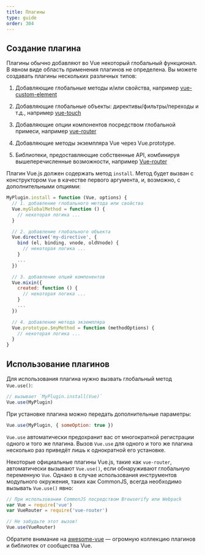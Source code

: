 ```yaml
---
title: Плагины
type: guide
order: 304
---
```


## Создание плагина

Плагины обычно добавляют во Vue некоторый глобальный функционал. В явном виде область применения плагинов не определена. Вы можете создавать плагины нескольких различных типов:

1. Добавляющие глобальные методы и/или свойства, например [vue-custom-element](https://github.com/karol-f/vue-custom-element)

2. Добавляющие глобальные объекты: директивы/фильтры/переходы и т.д., например [vue-touch](https://github.com/vuejs/vue-touch)

3. Добавляющие опции компонентов посредством глобальной примеси, например [vue-router](https://github.com/vuejs/vue-router)

4. Добавляющие методы экземпляра Vue через Vue.prototype.

5. Библиотеки, предоставляющие собственные API, комбинируя вышеперечисленные возможности, например [Vue-router](https://github.com/vuejs/vue-router)

Плагин Vue.js должен содержать метод `install`. Метод будет вызван с конструктором `Vue` в качестве первого аргумента, и, возможно, с дополнительными опциями:

``` js
MyPlugin.install = function (Vue, options) {
  // 1. добавление глобального метода или свойства
  Vue.myGlobalMethod = function () {
    // некоторая логика ...
  }

  // 2. добавление глобального объекта
  Vue.directive('my-directive', {
    bind (el, binding, vnode, oldVnode) {
      // некоторая логика ...
    }
    ...
  })

  // 3. добавление опций компонентов
  Vue.mixin({
    created: function () {
      // некоторая логика ...
    }
    ...
  })

  // 4. добавление метода экземпляра
  Vue.prototype.$myMethod = function (methodOptions) {
    // некоторая логика ...
  }
}
```

## Использование плагинов

Для использования плагина нужно вызвать глобальный метод `Vue.use()`:

``` js
// вызывает `MyPlugin.install(Vue)`
Vue.use(MyPlugin)
```

При установке плагина можно передать дополнительные параметры:

``` js
Vue.use(MyPlugin, { someOption: true })
```

`Vue.use` автоматически предохранит вас от многократной регистрации одного и того же плагина. Вызов `Vue.use` для одного и того же плагина несколько раз приведёт лишь к однократной его установке.

Некоторые официальные плагины Vue.js, такие как `vue-router`, автоматически вызывают `Vue.use()`, если обнаруживают глобальную переменную `Vue`. Однако в случае использования инструментов модульного окружения, таких как CommonJS, всегда необходимо вызывать `Vue.use()` явно:

``` js
// При использовании CommonJS посредством Browserify или Webpack
var Vue = require('vue')
var VueRouter = require('vue-router')

// Не забудьте этот вызов!
Vue.use(VueRouter)
```

Обратите внимание на [awesome-vue](https://github.com/vuejs/awesome-vue#components--libraries) — огромную коллекцию плагинов и библиотек от сообщества Vue.
